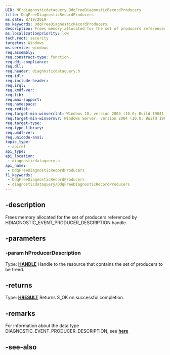 ```yaml
---
UID: NF:diagnosticdataquery.DdqFreeDiagnosticRecordProducers
title: DdqFreeDiagnosticRecordProducers
ms.date: 8/19/2019
ms.keywords: DdqFreeDiagnosticRecordProducers
description: Frees memory allocated for the set of producers referenced by HDIAGNOSTIC_EVENT_PRODUCER_DESCRIPTION handle.
ms.localizationpriority: low
tech.root: security
targetos: Windows
ms.service: windows
req.assembly: 
req.construct-type: function
req.ddi-compliance: 
req.dll: 
req.header: diagnosticdataquery.h
req.idl: 
req.include-header: 
req.irql: 
req.kmdf-ver: 
req.lib: 
req.max-support: 
req.namespace: 
req.redist: 
req.target-min-winverclnt: Windows 10, version 2004 (10.0; Build 19041)
req.target-min-winversvr: Windows Server, version 2004 (10.0; Build 19041)
req.target-type: 
req.type-library: 
req.umdf-ver: 
req.unicode-ansi: 
topic_type:
 - apiref
api_type:
api_location:
 - diagnosticdataquery.h
api_name:
 - DdqFreeDiagnosticRecordProducers
f1_keywords:
 - DdqFreeDiagnosticRecordProducers
 - diagnosticdataquery/DdqFreeDiagnosticRecordProducers
---
```


## -description

Frees memory allocated for the set of producers referenced by HDIAGNOSTIC_EVENT_PRODUCER_DESCRIPTION handle.

## -parameters

### -param hProducerDescription

Type: **[HANDLE](/windows/desktop/winprog/windows-data-types)**
Handle to the resource that contains the set of producers to be freed.

## -returns

Type: **[HRESULT](/windows/desktop/com/structure-of-com-error-codes)**
Returns S_OK on successful completion.

## -remarks

For information about the data type DIAGNOSTIC_EVENT_PRODUCER_DESCRIPTION, see [**here**](/windows/win32/api/diagnosticdataquerytypes/ns-diagnosticdataquerytypes-diagnostic_data_event_producer_description)

## -see-also

